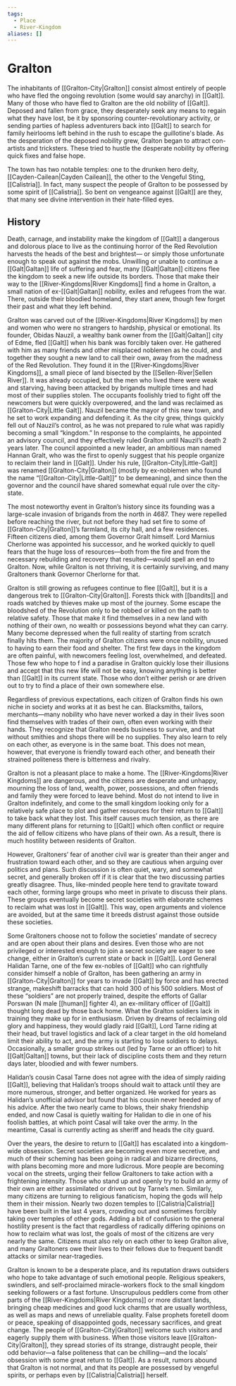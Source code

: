 ```yaml
---
tags:
  - Place
  - River-Kingdom
aliases: []
---
```

# Gralton
The inhabitants of [[Gralton-City|Gralton]] consist almost entirely of people who have fled the ongoing revolution (some would say anarchy) in [[Galt]]. Many of those who have fled to Gralton are the old nobility of [[Galt]]. Deposed and fallen from grace, they desperately seek any means to regain what they have lost, be it by sponsoring counter-revolutionary activity, or sending parties of hapless adventurers back into [[Galt]] to search for family heirlooms left behind in the rush to escape the guillotine's blade. As the desperation of the deposed nobility grew, Gralton began to attract con-artists and tricksters. These tried to hustle the desperate nobility by offering quick fixes and false hope.

The town has two notable temples: one to the drunken hero deity, [[Cayden-Cailean|Cayden Cailean]], the other to the Vengeful Sting, [[Calistria]]. In fact, many suspect the people of Gralton to be possessed by some spirit of [[Calistria]]. So bent on vengeance against [[Galt]] are they, that many see divine intervention in their hate-filled eyes.

## History
Death, carnage, and instability make the kingdom of [[Galt]] a dangerous and dolorous place to live as the continuing horror of the Red Revolution harvests the heads of the best and brightest— or simply those unfortunate enough to speak out against the mobs. Unwilling or unable to continue a [[Galt|Galtan]] life of suffering and fear, many [[Galt|Galtan]] citizens flee the kingdom to seek a new life outside its borders. Those that make their way to the [[River-Kingdoms|River Kingdoms]] find a home in Gralton, a small nation of ex-[[Galt|Galtan]] nobility, exiles and refugees from the war. There, outside their bloodied homeland, they start anew, though few forget their past and what they left behind.

Gralton was carved out of the [[River-Kingdoms|River Kingdoms]] by men and women who were no strangers to hardship, physical or emotional. Its founder, Obidas Nauzil, a wealthy bank owner from the [[Galt|Galtan]] city of Edme, fled [[Galt]] when his bank was forcibly taken over. He gathered with him as many friends and other misplaced noblemen as he could, and together they sought a new land to call their own, away from the madness of the Red Revolution. They found it in the [[River-Kingdoms|River Kingdoms]], a small piece of land bisected by the [[Sellen-River|Sellen River]]. It was already occupied, but the men who lived there were weak and starving, having been attacked by brigands multiple times and had most of their supplies stolen. The occupants foolishly tried to fight off the newcomers but were quickly overpowered, and the land was reclaimed as [[Gralton-City|Little Galt]]. Nauzil became the mayor of this new town, and he set to work expanding and defending it. As the city grew, things quickly fell out of Nauzil’s control, as he was not prepared to rule what was rapidly becoming a small “kingdom.” In response to the complaints, he appointed an advisory council, and they effectively ruled Gralton until Nauzil’s death 2 years later. The council appointed a new leader, an ambitious man named Hannan Gralt, who was the first to openly suggest that his people organize to reclaim their land in [[Galt]]. Under his rule, [[Gralton-City|Little-Galt]] was renamed [[Gralton-City|Gralton]] (mostly by ex-noblemen who found the name “[[Gralton-City|Little-Galt]]” to be demeaning), and since then the governor and the council have shared somewhat equal rule over the city-state.

The most noteworthy event in Gralton’s history since its founding was a large-scale invasion of brigands from the north in 4687. They were repelled before reaching the river, but not before they had set fire to some of [[Gralton-City|Gralton]]’s farmland, its city hall, and a few residences. Fifteen citizens died, among them Governor Gralt himself. Lord Marnius Cherlorne was appointed his successor, and he worked quickly to quell fears that the huge loss of resources—both from the fire and from the necessary rebuilding and recovery that resulted—would spell an end to Gralton. Now, while Gralton is not thriving, it is certainly surviving, and many Graltoners thank Governor Cherlorne for that.

Gralton is still growing as refugees continue to flee [[Galt]], but it is a dangerous trek to [[Gralton-City|Gralton]]. Forests thick with [[bandits]] and roads watched by thieves make up most of the journey. Some escape the bloodshed of the Revolution only to be robbed or killed on the path to relative safety. Those that make it find themselves in a new land with nothing of their own, no wealth or possessions beyond what they can carry. Many become depressed when the full reality of starting from scratch finally hits them. The majority of Gralton citizens were once nobility, unused to having to earn their food and shelter. The first few days in the kingdom are often painful, with newcomers feeling lost, overwhelmed, and defeated. Those few who hope to f ind a paradise in Gralton quickly lose their illusions and accept that this new life will not be easy, knowing anything is better than [[Galt]] in its current state. Those who don’t either perish or are driven out to try to find a place of their own somewhere else.

Regardless of previous expectations, each citizen of Gralton finds his own niche in society and works at it as best he can. Blacksmiths, tailors, merchants—many nobility who have never worked a day in their lives soon find themselves with trades of their own, often even working with their hands. They recognize that Gralton needs business to survive, and that without smithies and shops there will be no supplies. They also learn to rely on each other, as everyone is in the same boat. This does not mean, however, that everyone is friendly toward each other, and beneath their strained politeness there is bitterness and rivalry.

Gralton is not a pleasant place to make a home. The [[River-Kingdoms|River Kingdoms]] are dangerous, and the citizens are desperate and unhappy, mourning the loss of land, wealth, power, possessions, and often friends and family they were forced to leave behind. Most do not intend to live in Gralton indefinitely, and come to the small kingdom looking only for a relatively safe place to plot and gather resources for their return to [[Galt]] to take back what they lost. This itself causes much tension, as there are many different plans for returning to [[Galt]] which often conflict or require the aid of fellow citizens who have plans of their own. As a result, there is much hostility between residents of Gralton.

However, Graltoners’ fear of another civil war is greater than their anger and frustration toward each other, and so they are cautious when arguing over politics and plans. Such discussion is often quiet, wary, and somewhat secret, and generally broken off if it is clear that the two discussing parties greatly disagree. Thus, like-minded people here tend to gravitate toward each other, forming large groups who meet in private to discuss their plans. These groups eventually become secret societies with elaborate schemes to reclaim what was lost in [[Galt]]. This way, open arguments and violence are avoided, but at the same time it breeds distrust against those outside these societies.

Some Graltoners choose not to follow the societies’ mandate of secrecy and are open about their plans and desires. Even those who are not privileged or interested enough to join a secret society are eager to see change, either in Gralton’s current state or back in [[Galt]]. Lord General Halidan Tarne, one of the few ex-nobles of [[Galt]] who can rightfully consider himself a noble of Gralton, has been gathering an army in [[Gralton-City|Gralton]] for years to invade [[Galt]] by force and has erected strange, makeshift barracks that can hold 300 of his 500 soldiers. Most of these “soldiers” are not properly trained, despite the efforts of Gallar Porswan (N male [[human]] fighter 4), an ex-military officer of [[Galt]] thought long dead by those back home. What the Gralton soldiers lack in training they make up for in enthusiasm. Driven by dreams of reclaiming old glory and happiness, they would gladly raid [[Galt]], Lord Tarne riding at their head, but travel logistics and lack of a clear target in the old homeland limit their ability to act, and the army is starting to lose soldiers to delays. Occasionally, a smaller group strikes out (led by Tarne or an officer) to hit [[Galt|Galtan]] towns, but their lack of discipline costs them and they return days later, bloodied and with fewer numbers.

Halidan’s cousin Casal Tarne does not agree with the idea of simply raiding [[Galt]], believing that Halidan’s troops should wait to attack until they are more numerous, stronger, and better organized. He worked for years as Halidan’s unofficial advisor but found that his cousin never heeded any of his advice. After the two nearly came to blows, their shaky friendship ended, and now Casal is quietly waiting for Halidan to die in one of his foolish battles, at which point Casal will take over the army. In the meantime, Casal is currently acting as sheriff and heads the city guard.

Over the years, the desire to return to [[Galt]] has escalated into a kingdom-wide obsession. Secret societies are becoming even more secretive, and much of their scheming has been going in radical and bizarre directions, with plans becoming more and more ludicrous. More people are becoming vocal on the streets, urging their fellow Graltoners to take action with a frightening intensity. Those who stand up and openly try to build an army of their own are either assimilated or driven out by Tarne’s men. Similarly, many citizens are turning to religious fanaticism, hoping the gods will help them in their mission. Nearly two dozen temples to [[Calistria|Calistria]] have been built in the last 4 years, crowding out and sometimes forcibly taking over temples of other gods. Adding a bit of confusion to the general hostility present is the fact that regardless of radically differing opinions on how to reclaim what was lost, the goals of most of the citizens are very nearly the same. Citizens must also rely on each other to keep Gralton alive, and many Graltoners owe their lives to their fellows due to frequent bandit attacks or similar near-tragedies.

Gralton is known to be a desperate place, and its reputation draws outsiders who hope to take advantage of such emotional people. Religious speakers, swindlers, and self-proclaimed miracle-workers flock to the small kingdom seeking followers or a fast fortune. Unscrupulous peddlers come from other parts of the [[River-Kingdoms|River Kingdoms]] or more distant lands, bringing cheap medicines and good luck charms that are usually worthless, as well as maps and news of unreliable quality. False prophets foretell doom or peace, speaking of disappointed gods, necessary sacrifices, and great change. The people of [[Gralton-City|Gralton]] welcome such visitors and eagerly supply them with business. When those visitors leave [[Gralton-City|Gralton]], they spread stories of its strange, distraught people, their odd behavior—a false politeness that can be chilling—and the locals’ obsession with some great return to [[Galt]]. As a result, rumors abound that Gralton is not normal, and that its people are possessed by vengeful spirits, or perhaps even by [[Calistria|Calistria]] herself.